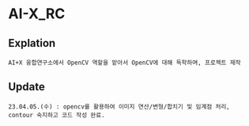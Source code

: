 # AI-X_RC

## Explation
    AI+X 융합연구소에서 OpenCV 역할을 맡아서 OpenCV에 대해 독학하며, 프로젝트 제작
    
## Update
    23.04.05.(수) : opencv를 활용하여 이미지 연산/변형/합치기 및 임계점 처리, contour 숙지하고 코드 작성 완료.
